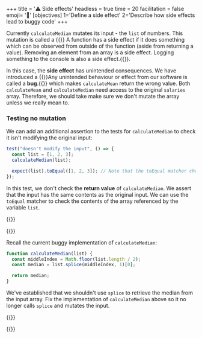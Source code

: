 +++
title = '⚠️ Side effects'
headless = true
time = 20
facilitation = false
emoji= '🧩'
[objectives]
    1='Define a side effect'
    2='Describe how side effects lead to buggy code'
+++

Currently `calculateMedian` mutates its input - the `list` of numbers. This mutation is called a {{<tooltip title="side effect">}} A function has a side effect if it does something which can be observed from outside of the function (aside from returning a value). Removing an element from an array is a side effect. Logging something to the console is also a side effect.{{</tooltip>}}.

In this case, the **side effect** has unintended consequences. We have introduced a {{<tooltip title="bug">}}Any unintended behaviour or effect from our software is called a **bug**.{{</tooltip>}} which makes `calculateMean` return the wrong value. Both `calculateMean` and `calculateMedian` need access to the original `salaries` array. Therefore, we should take make sure we don't mutate the array unless we really mean to.

### Testing no mutation

We can add an additional assertion to the tests for `calculateMedian` to check it isn't modifying the original input:

```js
test("doesn't modify the input", () => {
  const list = [1, 2, 3];
  calculateMedian(list);

  expect(list).toEqual([1, 2, 3]); // Note that the toEqual matcher checks the values inside arrays when comparing them - it doesn't use `===` on the arrays, we know that would always evaluate to false.
});
```

In this test, we don't check the **return value** of `calculateMedian`. We assert that the input has the same contents as the original input. We can use the `toEqual` matcher to check the contents of the array referenced by the variable `list`.

{{<tabs name="">}}

{{<tab name="🔧 Fix it">}}

Recall the current buggy implementation of `calculateMedian`:

```js
function calculateMedian(list) {
  const middleIndex = Math.floor(list.length / 2);
  const median = list.splice(middleIndex, 1)[0];

  return median;
}
```

We've established that we shouldn't use `splice` to retrieve the median from the input array.
Fix the implementation of `calculateMedian` above so it no longer calls `splice` and mutates the input.

{{</tab>}}

{{</tab>}}

```

```
